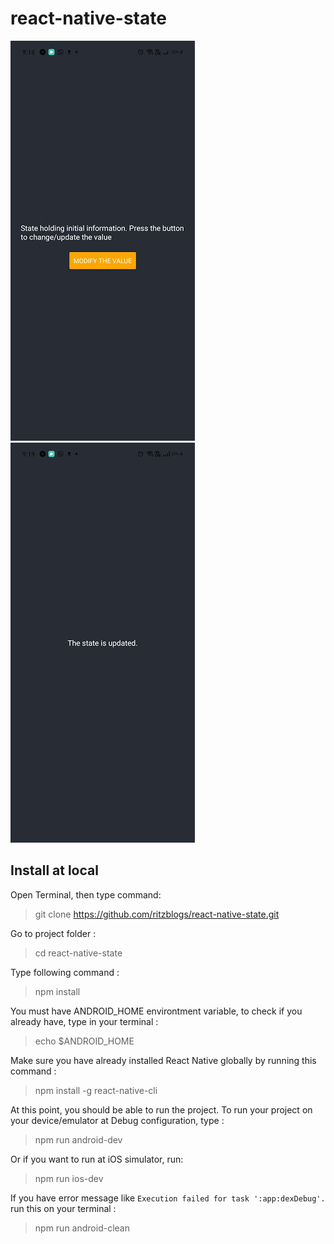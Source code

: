 # react-native-state

![demo](https://github.com/ritzblogs/react-native-state/blob/master/state-output1.jpg)  
![demo](https://github.com/ritzblogs/react-native-state/blob/master/state-output2.jpg)  

## Install at local
Open Terminal, then type command:  
> git clone  https://github.com/ritzblogs/react-native-state.git

Go to project folder :
> cd react-native-state

Type following command :  
> npm install  

You must have ANDROID_HOME environtment variable, to check if you already have, type in your terminal :  
> echo $ANDROID_HOME  

Make sure you have already installed React Native globally by running this command :  
>npm install -g react-native-cli

At this point, you should be able to run the project.
To run your project on your device/emulator at Debug configuration, type :
> npm run android-dev  

Or if you want to run at iOS simulator, run:  
> npm run ios-dev
 
If you have error message like `Execution failed for task ':app:dexDebug'.` run this on your terminal :  
> npm run android-clean


